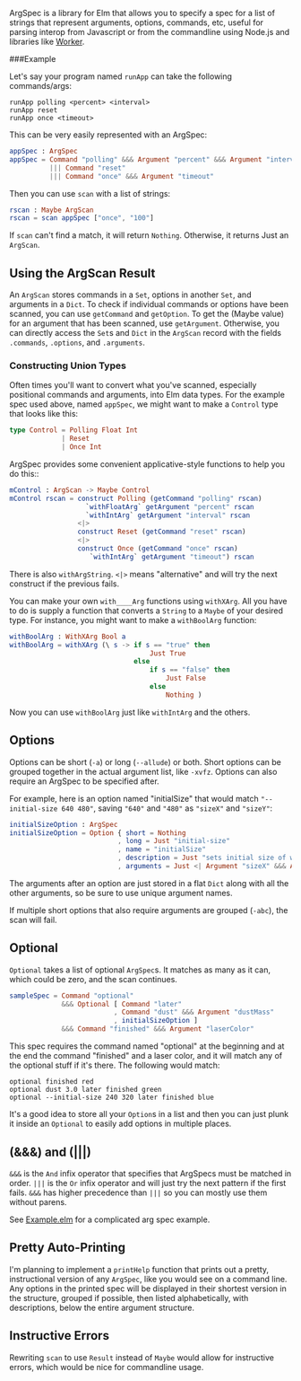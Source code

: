 
ArgSpec is a library for Elm that allows you to specify a spec for a
list of strings that represent arguments, options, commands, etc,
useful for parsing interop from Javascript or from the commandline
using Node.js and libraries like
[Worker](http://package.elm-lang.org/packages/lukewestby/worker/latest).

###Example

Let's say your program named `runApp` can take the following commands/args:

```
runApp polling <percent> <interval>
runApp reset
runApp once <timeout>
```

This can be very easily represented with an ArgSpec:

```elm
appSpec : ArgSpec
appSpec = Command "polling" &&& Argument "percent" &&& Argument "interval"
          ||| Command "reset"
          ||| Command "once" &&& Argument "timeout"
```

Then you can use `scan` with a list of strings:

```elm
rscan : Maybe ArgScan
rscan = scan appSpec ["once", "100"]
```

If `scan` can't find a match, it will return `Nothing`. Otherwise, it
returns Just an `ArgScan`.

## Using the ArgScan Result

An `ArgScan` stores commands in a `Set`, options in another `Set`, and arguments in
a `Dict`. To check if individual commands or options have been scanned, you can use
`getCommand` and `getOption`. To get the (Maybe value) for an argument that
has been scanned, use `getArgument`. Otherwise, you can directly 
access the `Set`s and `Dict` in the `ArgScan` record with the fields
`.commands`, `.options`, and `.arguments`.

### Constructing Union Types

Often times you'll want to convert what you've scanned, especially
positional commands and arguments, into Elm data types. For
the example spec used above, named `appSpec`, we might want to make a `Control` type that
looks like this:

```elm
type Control = Polling Float Int
             | Reset
             | Once Int
```

ArgSpec provides some convenient applicative-style functions to
help you do this::

```elm
mControl : ArgScan -> Maybe Control
mControl rscan = construct Polling (getCommand "polling" rscan)
                   `withFloatArg` getArgument "percent" rscan
                   `withIntArg` getArgument "interval" rscan
                 <|>
                 construct Reset (getCommand "reset" rscan)
                 <|>
                 construct Once (getCommand "once" rscan)
                    `withIntArg` getArgument "timeout") rscan
```

There is also `withArgString`. `<|>` means "alternative" and will try
the next construct if the previous fails.

You can make your own `with____Arg`
functions using `withXArg`. All you have to do is supply a function
that converts a `String` to a `Maybe` of your desired type.
For instance, you might want to make a `withBoolArg` function:

```elm
withBoolArg : WithXArg Bool a
withBoolArg = withXArg (\ s -> if s == "true" then
                                   Just True
                               else
                                   if s == "false" then
                                       Just False
                                   else
                                       Nothing )
```

Now you can use `withBoolArg` just like `withIntArg` and the others.

## Options

Options can be short (`-a`) or long (`--allude`) or both. Short
options can be grouped together in the actual argument list, like
`-xvfz`. Options can also require an ArgSpec to be specified after.

For example, here is an option named "initialSize" that would match
`"--initial-size 640 480"`, saving `"640"` and `"480"` as `"sizeX"`
and `"sizeY"`:

```elm
initialSizeOption : ArgSpec
initialSizeOption = Option { short = Nothing
                           , long = Just "initial-size"
                           , name = "initialSize"
                           , description = Just "sets initial size of window"
                           , arguments = Just <| Argument "sizeX" &&& Argument "sizeY" }
```

The arguments after an option are just stored in a flat `Dict` along with all the other
arguments, so be sure to use unique argument names.

If multiple short options that also require arguments are grouped
(`-abc`), the scan will fail.

## Optional

`Optional` takes a list of optional `ArgSpec`s. It matches as many as
it can, which could be zero, and the scan continues.

```elm
sampleSpec = Command "optional"
             &&& Optional [ Command "later"
                          , Command "dust" &&& Argument "dustMass"
                          , initialSizeOption ]
             &&& Command "finished" &&& Argument "laserColor"
```
This spec requires the command named "optional" at the beginning and
at the end the command "finished" and a laser color, and it will match
any of the optional stuff if it's there. The following would match:
```
optional finished red
optional dust 3.0 later finished green
optional --initial-size 240 320 later finished blue
```
It's a good idea to store all your `Option`s in a list and then you
can just plunk it inside an `Optional` to easily add options in
multiple places.

## (&&&) and (|||)

`&&&` is the `And` infix operator that specifies that ArgSpecs must be matched
in order. `|||` is the `Or` infix operator and will just try the next
pattern if the first fails. `&&&` has higher precedence than `|||` so
you can mostly use them without parens.

See
[Example.elm](https://github.com/mpdairy/elm-argspec/blob/master/src/Example.elm)
for a complicated arg spec example.

## Pretty Auto-Printing

I'm planning to implement a `printHelp` function that prints out a
pretty, instructional version of any `ArgSpec`, like you would see on
a command line. Any options in the printed spec will be displayed in
their shortest version in the structure, grouped if possible, then
listed alphabetically, with descriptions, below the entire argument
structure.

## Instructive Errors

Rewriting `scan` to use `Result` instead of `Maybe` would allow for
instructive errors, which would be nice for commandline usage.
